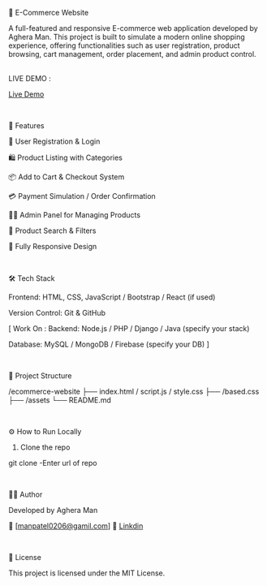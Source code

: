 🛒 E-Commerce Website

A full-featured and responsive E-commerce web application developed by Aghera Man. This project is built to simulate a modern online shopping experience, offering functionalities such as user registration, product browsing, cart management, order placement, and admin product control.  
<br/>

LIVE DEMO :

[Live Demo](https://managhera.github.io/E-commerce-Website/)
 
<br/>



🚀 Features

🔐 User Registration & Login

🛍️ Product Listing with Categories

📦 Add to Cart & Checkout System

💳 Payment Simulation / Order Confirmation

🧑‍💻 Admin Panel for Managing Products

🔎 Product Search & Filters

📱 Fully Responsive Design


 
<br/>


🛠️ Tech Stack

Frontend: HTML, CSS, JavaScript / Bootstrap / React (if used)

Version Control: Git & GitHub


[ Work On :
Backend: Node.js / PHP / Django / Java (specify your stack)

Database: MySQL / MongoDB / Firebase (specify your DB) ]

 
<br/>


📁 Project Structure

/ecommerce-website
├── index.html / script.js / style.css
├── /based.css
├── /assets 
└── README.md

 
<br/>


⚙️ How to Run Locally

1. Clone the repo

git clone -Enter url of repo


 
<br/>


🧑‍💻 Author

Developed by Aghera Man

📧 [manpatel0206@gamil.com]
🔗 [Linkdin](https://www.linkedin.com/in/man-aghera-04964b319?utm_source=share&utm_campaign=share_via&utm_content=profile&utm_medium=android_app)

 
<br/>


📃 License

This project is licensed under the MIT License.


